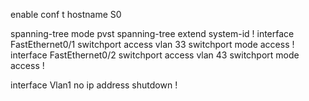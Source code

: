 enable
conf t
hostname S0

spanning-tree mode pvst
spanning-tree extend system-id
!
interface FastEthernet0/1
 switchport access vlan 33
 switchport mode access
!
interface FastEthernet0/2
 switchport access vlan 43
 switchport mode access
!

interface Vlan1
 no ip address
 shutdown
!


